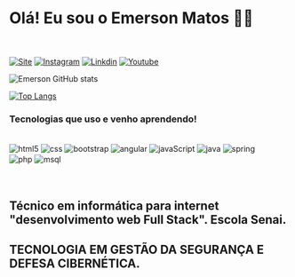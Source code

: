 # Olá! Eu sou o Emerson Matos 🧑‍🎓 <br><br>

[![Site](https://img.shields.io/badge/RSS-FFA500?style=for-the-badge&logo=rss&logoColor=white)](http://www.emwdeveloper.com/)
[![Instagram](https://img.shields.io/badge/Instagram-E4405F?style=for-the-badge&logo=instagram&logoColor=white)](https://www.instagram.com/emymatose/)
[![Linkdin](https://img.shields.io/badge/LinkedIn-0077B5?style=for-the-badge&logo=linkedin&logoColor=white)](https://www.linkedin.com/in/emerson-matos-souza-73185a219/)
[![Youtube](https://img.shields.io/badge/YouTube-FF0000?style=for-the-badge&logo=youtube&logoColor=white)](https://www.youtube.com/channel/UCReECCA1jMVjizAc9Rn2Z7g/videos)<br>

![Emerson GitHub stats](https://github-readme-stats.vercel.app/api?username=Emersomds&show_icons=true&theme=tokyonight)

[![Top Langs](https://github-readme-stats.vercel.app/api/top-langs/?username=Emersomds&langs_count=8)](https://github.com/anuraghazra/github-readme-stats)<br>
### Tecnologias que uso e venho aprendendo!

<div style="display: inline_block"><br>
    <img align="center" alt="html5" src="https://img.shields.io/badge/HTML5-E34F26?style=for-the-badge&logo=html5&logoColor=white" />
     <img align="center" alt="css" src="https://img.shields.io/badge/CSS3-1572B6?style=for-the-badge&logo=css3&logoColor=white" />
     <img align="center" alt="bootstrap" src="https://img.shields.io/badge/Bootstrap-563D7C?style=for-the-badge&logo=bootstrap&logoColor=white" />
     <img align="center" alt="angular" src="	https://img.shields.io/badge/Angular-DD0031?style=for-the-badge&logo=angular&logoColor=white" />
    <img align="center" alt="javaScript" src="https://img.shields.io/badge/JavaScript-F7DF1E?style=for-the-badge&logo=javascript&logoColor=black" />
    <img align="center" alt="java" src="https://img.shields.io/badge/Java-ED8B00?style=for-the-badge&logo=java&logoColor=white" />
    <img align="center" alt="spring" src="https://img.shields.io/badge/Spring-6DB33F?style=for-the-badge&logo=spring&logoColor=whitee" /><br>
    <img align="center" alt="php" src="	https://img.shields.io/badge/PHP-777BB4?style=for-the-badge&logo=php&logoColor=white" />
     <img align="center" alt="msql" src="https://img.shields.io/badge/MySQL-00000F?style=for-the-badge&logo=mysql&logoColor=white" />
     <br>
     
</div><br><br>

## Técnico em informática para internet "desenvolvimento web Full Stack". Escola Senai. <br>

## TECNOLOGIA EM GESTÃO DA SEGURANÇA E DEFESA CIBERNÉTICA.
<br><br>
